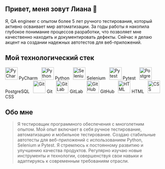 ## Привет, меня зовут Лиана 👋

Я, QA engineer с опытом более 5 лет ручного тестирования, который активно осваивает мир автоматизации.
За годы работы я накопила глубокое понимание процессов разработки, что позволяет мне качественно находить и документировать дефекты.
Сейчас я делаю акцент на создании надежных автотестов для веб-приложений.

## Мой технологический стек



<div>
    <img src="https://img.icons8.com/color/48/000000/pycharm.png" alt="PyCharm" width="40" height="40"/> PyCharm &nbsp;
    <img src="https://simpleicons.org/icons/python.svg" alt="Python" width="40" height="40"/> Python &nbsp;
    <img src="https://simpleicons.org/icons/selenium.svg" alt="Selenium" width="40" height="40"/> Selenium &nbsp;
    <img src="https://simpleicons.org/icons/pytest.svg" alt="Pytest" width="40" height="40"/> Pytest &nbsp;
    <img src="https://simpleicons.org/icons/postgresql.svg" alt="PostgreSQL" width="40" height="40"/> PostgreSQL &nbsp;
    <img src="https://img.icons8.com/color/48/000000/git.png" alt="Git" width="40" height="40"/> Git &nbsp;
    <img src="https://img.icons8.com/color/48/000000/gitlab.png" alt="GitLab" width="40" height="40"/> GitLab &nbsp;
    <img src="https://img.icons8.com/color/48/000000/github.png" alt="GitHub" width="40" height="40"/> GitHub &nbsp;
    <img src="https://img.icons8.com/color/48/000000/html-5.png" alt="HTML" width="40" height="40"/> HTML &nbsp;
    <img src="https://img.icons8.com/color/48/000000/css3.png" alt="CSS" width="40" height="40"/> CSS
</div>


## Обо мне

> Я тестировщик программного обеспечения с многолетним опытом. 
> Мой опыт включает в себя ручное тестирование, автоматизацию и мобильное тестирование. 
> Создаю стабильные автотесты для веб-приложений с использованием Python, Selenium и Pytest.
> Я стремлюсь к постоянному развитию и улучшению качества продуктов.
> Регулярно изучаю новые инструменты и технологии, совершенствуя свои навыки и адаптируясь к современным требованиям отрасли. 

